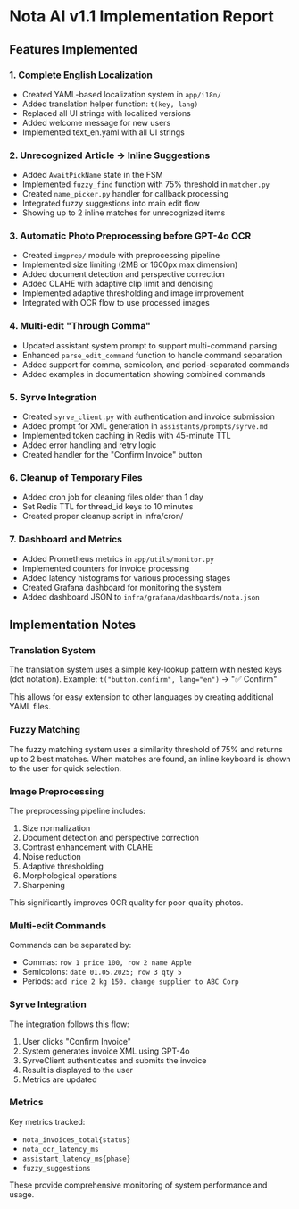 # Nota AI v1.1 Implementation Report

## Features Implemented

### 1. Complete English Localization

- Created YAML-based localization system in `app/i18n/`
- Added translation helper function: `t(key, lang)`
- Replaced all UI strings with localized versions
- Added welcome message for new users
- Implemented text_en.yaml with all UI strings

### 2. Unrecognized Article → Inline Suggestions

- Added `AwaitPickName` state in the FSM
- Implemented `fuzzy_find` function with 75% threshold in `matcher.py`
- Created `name_picker.py` handler for callback processing
- Integrated fuzzy suggestions into main edit flow
- Showing up to 2 inline matches for unrecognized items

### 3. Automatic Photo Preprocessing before GPT-4o OCR

- Created `imgprep/` module with preprocessing pipeline
- Implemented size limiting (2MB or 1600px max dimension)
- Added document detection and perspective correction
- Added CLAHE with adaptive clip limit and denoising
- Implemented adaptive thresholding and image improvement
- Integrated with OCR flow to use processed images

### 4. Multi-edit "Through Comma"

- Updated assistant system prompt to support multi-command parsing
- Enhanced `parse_edit_command` function to handle command separation
- Added support for comma, semicolon, and period-separated commands
- Added examples in documentation showing combined commands

### 5. Syrve Integration

- Created `syrve_client.py` with authentication and invoice submission
- Added prompt for XML generation in `assistants/prompts/syrve.md`
- Implemented token caching in Redis with 45-minute TTL
- Added error handling and retry logic
- Created handler for the "Confirm Invoice" button

### 6. Cleanup of Temporary Files

- Added cron job for cleaning files older than 1 day
- Set Redis TTL for thread_id keys to 10 minutes
- Created proper cleanup script in infra/cron/

### 7. Dashboard and Metrics

- Added Prometheus metrics in `app/utils/monitor.py`
- Implemented counters for invoice processing
- Added latency histograms for various processing stages
- Created Grafana dashboard for monitoring the system
- Added dashboard JSON to `infra/grafana/dashboards/nota.json`

## Implementation Notes

### Translation System

The translation system uses a simple key-lookup pattern with nested keys (dot notation). 
Example: `t("button.confirm", lang="en")` → "✅ Confirm"

This allows for easy extension to other languages by creating additional YAML files.

### Fuzzy Matching

The fuzzy matching system uses a similarity threshold of 75% and returns up to 2 best matches.
When matches are found, an inline keyboard is shown to the user for quick selection.

### Image Preprocessing

The preprocessing pipeline includes:
1. Size normalization
2. Document detection and perspective correction
3. Contrast enhancement with CLAHE
4. Noise reduction
5. Adaptive thresholding
6. Morphological operations
7. Sharpening

This significantly improves OCR quality for poor-quality photos.

### Multi-edit Commands

Commands can be separated by:
- Commas: `row 1 price 100, row 2 name Apple`
- Semicolons: `date 01.05.2025; row 3 qty 5`
- Periods: `add rice 2 kg 150. change supplier to ABC Corp`

### Syrve Integration

The integration follows this flow:
1. User clicks "Confirm Invoice"
2. System generates invoice XML using GPT-4o
3. SyrveClient authenticates and submits the invoice
4. Result is displayed to the user
5. Metrics are updated

### Metrics

Key metrics tracked:
- `nota_invoices_total{status}`
- `nota_ocr_latency_ms`
- `assistant_latency_ms{phase}`
- `fuzzy_suggestions`

These provide comprehensive monitoring of system performance and usage.